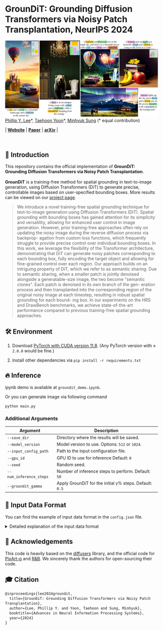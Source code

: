 # GrounDiT: Grounding Diffusion Transformers via Noisy Patch Transplantation, NeurIPS 2024

![teaser](assets/teaser.png)
[Phillip Y. Lee](https://phillipinseoul.github.io/)\*, [Taehoon Yoon](https://github.com/taehoon-yoon)\*, [Minhyuk Sung](https://mhsung.github.io/) (* equal contribution)

| [**Website**](https://groundit-diffusion.github.io/) | [**Paper**](https://groundit-diffusion.github.io/static/groundit_paper.pdf) | [**arXiv**](https://arxiv.org/abs/2410.20474) |

<br />

## 🚀 Introduction
This repository contains the official implementation of **GrounDiT: Grounding Diffusion Transformers via Noisy Patch Transplantation**. <br><br>
**GrounDiT** is a training-free method for spatial grounding in text-to-image generation, using Diffusion Transformers (DiT) to generate precise, controllable images based on user-specified bounding boxes.
More results can be viewed on our [project page](https://groundit-diffusion.github.io/).

[//]: # (### Abstract)
> We introduce a novel training-free spatial grounding technique for text-to-image
generation using Diffusion Transformers (DiT). Spatial grounding with bounding
boxes has gained attention for its simplicity and versatility, allowing for enhanced
user control in image generation. However, prior training-free approaches often
rely on updating the noisy image during the reverse diffusion process via backprop-
agation from custom loss functions, which frequently struggle to provide precise
control over individual bounding boxes. In this work, we leverage the flexibility of
the Transformer architecture, demonstrating that DiT can generate noisy patches
corresponding to each bounding box, fully encoding the target object and allowing
for fine-grained control over each region. Our approach builds on an intriguing
property of DiT, which we refer to as semantic sharing. Due to semantic sharing,
when a smaller patch is jointly denoised alongside a generatable-size image, the
two become "semantic clones". Each patch is denoised in its own branch of the gen-
eration process and then transplanted into the corresponding region of the original
noisy image at each timestep, resulting in robust spatial grounding for each bound-
ing box. In our experiments on the HRS and DrawBench benchmarks, we achieve
state-of-the-art performance compared to previous training-free spatial grounding
approaches.

## 🛠️ Environment

1. Download [PyTorch with CUDA version 11.8](https://pytorch.org/get-started/locally/). (Any PyTorch version with ≥ `2.0.0` would be fine.)
   
2. Install other dependencies via ```pip install -r requirements.txt```

## 🔥 Inference

ipynb demo is available at ```groundit_demo.ipynb```.

Or you can generate image via following command

```
python main.py 
```

### Additional Arguments

| Argument                 | Description                                                                 |
|--------------------------|-----------------------------------------------------------------------------|
| `--save_dir`             | Directory where the results will be saved.                                  |
| `--model_version`        | Model version to use. Options: `512` or `1024`.                             |
| `--input_config_path`    | Path to the input configuration file.                                       |
| `--gpu_id`               | GPU ID to use for inference Default: `0`                                    |
| `--seed`                 | Random seed.                                                                |
| `--num_inference_steps`  | Number of inference steps to perform. Default: `50`                         |
| `--groundit_gamma`       | Apply GrounDiT for the initial γ% steps. Default: `0.5`                     |

<!-- ## Input Data Format

You can find the example of input data format in the ```config.json``` file. 

- `prompt` : Input text for the image generation.

- `phrases` : list of string. Where each string is the phrase describing the desired object to be placed in the box. 
It can be multi-word like *brown bear*. **Each phrase must be presented inside the `prompt`.**

- `bboxes` : list containing the lists of location information of bounding boxes for each phrase. Each list for the phrase can contain multiple list corresponding to multiple bounding boxs per phrase.  The convention for bounding box is `[ul_x, ul_y, lr_x, lr_y]`. Each number should be in `[0, 1]`, where it represents the fraction of corresponding length.
  - `ul_x` : x-coordinate of the upper-left corner of the bounding box.
  - `ul_y` : y-coordinate of the upper-left corner of the bounding box.
  - `lr_x` : x-coordinate of the lower-right corner of the bounding box.
  - `lr_y` : y-coordinate of the lower-right corner of the bounding box.

- `height, width` **or** `aspect_ratio` : Specify either `height` and `width` or just `aspect_ratio`. You can use any aspect ratio you want but too abnormal value would result in implausible image. Recommended range is `[0.25, 4.0]`. If you are specify `height` and `width`, any value wolud be fine but as mentioned in the paper if the value for resolution is far from the **generatable resolution** of PixArt-α, the resulting image would be implausible. For the details of **generatable resolution**, please see the appendix D in our paper. You can consult reasonable resolution values in the `ASPECT_RATIO_512_BIN` or `ASPECT_RATIO_1024_BIN` dictionary, depending on your specified model_version, inside the `/groundit/pipeline_groundit.py` file.  -->


## 📝 Input Data Format  

You can find the example of input data format in the ```config.json``` file.

<details>
<summary>Detailed explanation of the input data format</summary>
<br>

```json
{
    "0": {
        "prompt": "a wide view picture of an antique living room with a chair, table, fireplace, and a bed",
        "phrases": ["chair", "table", "fireplace", "bed"],
        "bboxes": [[[0.0, 0.4, 0.15, 1.0]], [[0.25, 0.6, 0.45, 1.0]], [[0.475, 0.1, 0.65, 0.9]], [[0.7, 0.5, 1.0, 1.0]]],
        "height": 288,
        "width": 896
    }
}
```

### Fields

1. **`prompt`**  
   - Type: `str`  
   - Description: The input text describing the image to be generated.  
   - Example: `"a wide view picture of an antique living room with a chair, table, fireplace, and a bed"`  

2. **`phrases`**  
   - Type: `list[str]`  
   - Description: A list of object descriptions (**phrase**) that you want to position in the image.  
   - **IMPORTANT: Each phrase must be presented inside the `prompt`.**
   - Notes:  
     - Each phrase can contain multiple words (e.g., *brown bear*).  
   - Example: `["chair", "table", "fireplace", "bed"]`  

3. **`bboxes`**  
   - Type: `list[list[list[float]]]`  
   - Description: A list containing bounding box coordinates for each phrase.  
   - **IMPORTANT: The order of bounding boxes list must match the order of `phrases`.**
   - Notes:
     - Each phrase can have multiple bounding boxes.  
     - Bounding boxes follow the format `[ul_x, ul_y, lr_x, lr_y]`, where:  
       - `ul_x`: x-coordinate of the upper-left corner (0 to 1).  
       - `ul_y`: y-coordinate of the upper-left corner (0 to 1).  
       - `lr_x`: x-coordinate of the lower-right corner (0 to 1).  
       - `lr_y`: y-coordinate of the lower-right corner (0 to 1).  
   - Example:  
     ```json
     "bboxes": [
         [[0.0, 0.4, 0.15, 1.0]],    // Bounding box for "chair"
         [[0.25, 0.6, 0.45, 1.0]],   // Bounding box for "table"
         [[0.475, 0.1, 0.65, 0.9]],  // Bounding box for "fireplace"
         [[0.7, 0.5, 1.0, 1.0]]      // Bounding box for "bed"
     ]
     ```  

4. **`height` and `width`**   
   - Type: `int`  
   - Description: The dimensions of the generated image in pixels.  
   - Notes:  
     - Use either `height` and `width` **or** `aspect_ratio`. At least one should be present.
     - Specify both `height` and `width` for exact resolution.  
     - Values that deviate significantly from the [**generatable resolutions**](#guidelines-for-resolution) may result in implausible images.  
   - Example:  
     ```json
     "height": 288,
     "width": 896
     ```

5. **`aspect_ratio`**   
   - Type: `float`  
   - Description: The aspect ratio of the image (width / height).  
   - Notes:  
     - Use either `height` and `width` **or** `aspect_ratio`. At least one should be present.
     - Recommended range: `[0.25, 4.0]`  
     - Extreme values may result in unrealistic images.  

---

### Guidelines for Resolution  

- You can consult reasonable resolution values in the `ASPECT_RATIO_512_BIN` or `ASPECT_RATIO_1024_BIN` dictionaries, depending on your specified `model_version`, inside the `/groundit/pipeline_groundit.py` file.

- For the details of **generatable resolution**, please check **Appendix D** in our [paper](https://groundit-diffusion.github.io/static/groundit_paper.pdf).

</details>

## 🙏 Acknowledgements
This code is heavily based on the [diffusers](https://github.com/huggingface/diffusers) library, and the official code for [PixArt-α](https://github.com/PixArt-alpha/PixArt-alpha) and [R&B](https://github.com/StevenShaw1999/RnB). We sincerely thank the authors for open-sourcing their code. 

## 🎓 Citation
```
@inproceedings{lee2024groundit,
  title={GrounDiT: Grounding Diffusion Transformers via Noisy Patch Transplantation},
  author={Lee, Phillip Y. and Yoon, Taehoon and Sung, Minhyuk},
  booktitle={Advances in Neural Information Processing Systems},
  year={2024}
}
```
